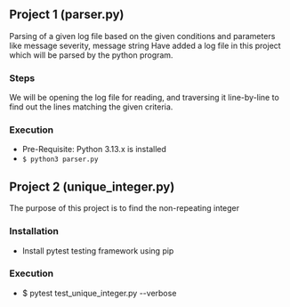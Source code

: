 ## Project 1 (parser.py)
Parsing of a given log file based on the given conditions and parameters like message severity, message string
Have added a log file in this project which will be parsed by the python program.

### Steps
We will be opening the log file for reading, and traversing it line-by-line to find out the lines matching the given criteria.

### Execution
- Pre-Requisite: Python 3.13.x is installed
- `$ python3 parser.py`


##  Project 2 (unique_integer.py)
The purpose of this project is to find the non-repeating integer

### Installation
- Install pytest testing framework using pip

### Execution
- $ pytest test_unique_integer.py --verbose
